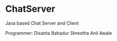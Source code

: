 ChatServer
==========

Java based Chat Server and Client

Programmer: Dixanta Bahadur Shrestha 
            Anil Awale
